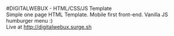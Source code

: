 #DIGITALWEBUX - HTML/CSS/JS Template  
Simple one page HTML Template. Mobile first front-end. Vanilla JS humburger menu :)  
Live at http://digitalwebux.surge.sh